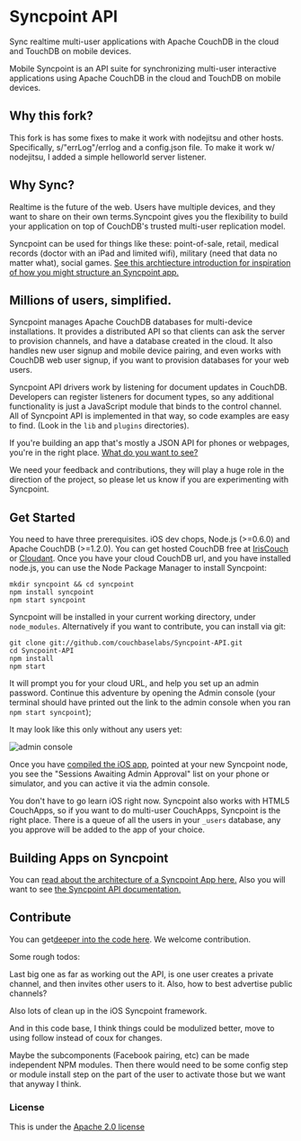 # Syncpoint API

Sync realtime multi-user applications with Apache CouchDB in the cloud and TouchDB on mobile devices.

Mobile Syncpoint is an API suite for synchronizing multi-user interactive applications using Apache CouchDB in the cloud and TouchDB on mobile devices.

## Why this fork?

This fork is has some fixes to make it work with nodejitsu and other hosts. Specifically, s/"errLog"/errlog and a  config.json file. To make it work w/ nodejitsu, I added a simple helloworld server listener.

## Why Sync?

Realtime is the future of the web. Users have multiple devices, and they want to share on their own terms.Syncpoint gives you the flexibility to build your application on top of CouchDB's trusted multi-user replication model.

Syncpoint can be used for things like these: point-of-sale, retail, medical records (doctor with an iPad and limited wifi), military (need that data no matter what), social games. [See this archtiecture introduction for inspiration of how you might structure an Syncpoint app.](http://dl.dropbox.com/u/14074521/syncpoint-dev.pdf)

## Millions of users, simplified.

Syncpoint manages Apache CouchDB databases for multi-device installations. It provides a distributed API so that clients can ask the server to provision channels, and have a database created in the cloud. It also handles new user signup and mobile device pairing, and even works with CouchDB web user signup, if you want to provision databases for your web users.

Syncpoint API drivers work by listening for document updates in CouchDB. Developers can register listeners for document types, so any additional functionality is just a JavaScript module that binds to the control channel. All of Syncpoint API is implemented in that way, so code examples are easy to find. (Look in the `lib` and `plugins` directories).

If you're building an app that's mostly a JSON API for phones or webpages, you're in the right place. [What do you want to see?](https://groups.google.com/forum/#!forum/mobile-couchbase)

We need your feedback and contributions, they will play a huge role in the direction of the project, so please let us know if you are experimenting with Syncpoint.

## Get Started

You need to have three prerequisites. iOS dev chops, Node.js (>=0.6.0) and Apache CouchDB (>=1.2.0). You can get hosted CouchDB free at [IrisCouch](http://www.iriscouch.com) or [Cloudant](http://www.cloudant.com). Once you have your cloud CouchDB url, and you have installed node.js, you can use the Node Package Manager to install Syncpoint:

    mkdir syncpoint && cd syncpoint
    npm install syncpoint
    npm start syncpoint

Syncpoint will be installed in your current working directory, under `node_modules`. Alternatively if you want to contribute, you can install via git:

    git clone git://github.com/couchbaselabs/Syncpoint-API.git
    cd Syncpoint-API
    npm install
    npm start

It will prompt you for your cloud URL, and help you set up an admin password.  Continue this adventure by opening the Admin console (your terminal should have printed out the link to the admin console when you ran `npm start syncpoint`);

It may look like this only without any users yet:

![admin console](/couchbaselabs/Syncpoint-API/raw/master/docs/admin-console.png)

Once you have <a href="https://github.com/couchbaselabs/Syncpoint-iOS">compiled the iOS app</a>, pointed at your new Syncpoint node, you see the "Sessions Awaiting Admin Approval" list on your phone or simulator, and you can active it via the admin console.

You don't have to go learn iOS right now. Syncpoint also works with HTML5 CouchApps, so if you want to do multi-user CouchApps, Syncpoint is the right place. There is a queue of all the users in your `_users` database, any you approve will be added to the app of your choice.

## Building Apps on Syncpoint

You can [read about the architecture of a Syncpoint App here.](https://github.com/couchbaselabs/Syncpoint-API/blob/master/docs/architecture.md) Also you will want to see [the Syncpoint API documentation.](https://github.com/couchbaselabs/Syncpoint-API/blob/master/docs/api.md)


## Contribute

You can get[deeper into the code here](https://github.com/couchbaselabs/Syncpoint-API/blob/master/docs/hacking.md). We welcome contribution.

Some rough todos: 
  
Last big one as far as working out the API, is one user creates a private channel, and then invites other users to it. Also, how to best advertise public channels?

Also lots of clean up in the iOS Syncpoint framework.

And in this code base, I think things could be modulized better, move to using follow instead of coux for changes. 

Maybe the subcomponents (Facebook pairing, etc) can be made independent NPM modules. Then there would need to be some config step or module install step on the part of the user to activate those but we want that anyway I think.

### License

This is under the [Apache 2.0 license](LICENSE)
